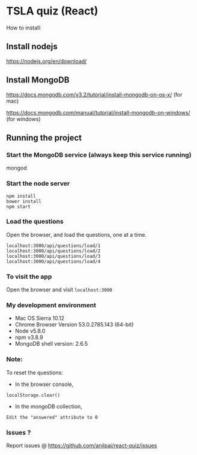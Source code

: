 # TSLA quiz (React)

How to install:

## Install nodejs

https://nodejs.org/en/download/

## Install MongoDB

https://docs.mongodb.com/v3.2/tutorial/install-mongodb-on-os-x/ (for mac)

https://docs.mongodb.com/manual/tutorial/install-mongodb-on-windows/ (for windows)

## Running the project

### Start the MongoDB service (always keep this service running)

mongod

### Start the node server

```
npm install
bower install
npm start
```

### Load the questions

Open the browser, and load the questions, one at a time.

```
localhost:3000/api/questions/load/1
localhost:3000/api/questions/load/2
localhost:3000/api/questions/load/3
localhost:3000/api/questions/load/4
```

### To visit the app

Open the browser and visit ```localhost:3000```


### My development environment

* Mac OS Sierra 10.12
* Chrome Browser Version 53.0.2785.143 (64-bit)
* Node v5.8.0
* npm v3.8.9
* MongoDB shell version: 2.6.5

### Note:

To reset the questions:

* In the browser console,

```
localStorage.clear()
```

* In the mongoDB collection,

```
Edit the "answered" attribute to 0
```

### Issues ?

Report issues @ https://github.com/anilpai/react-quiz/issues 

